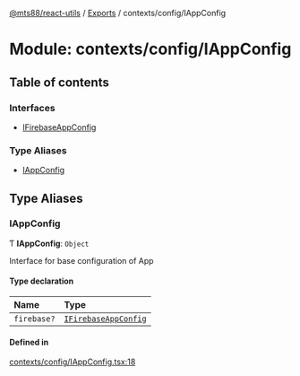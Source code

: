 [@mts88/react-utils](../README.md) / [Exports](../modules.md) / contexts/config/IAppConfig

# Module: contexts/config/IAppConfig

## Table of contents

### Interfaces

- [IFirebaseAppConfig](../interfaces/contexts_config_IAppConfig.IFirebaseAppConfig.md)

### Type Aliases

- [IAppConfig](contexts_config_IAppConfig.md#iappconfig)

## Type Aliases

### IAppConfig

Ƭ **IAppConfig**: `Object`

Interface for base configuration of App

#### Type declaration

| Name | Type |
| :------ | :------ |
| `firebase?` | [`IFirebaseAppConfig`](../interfaces/contexts_config_IAppConfig.IFirebaseAppConfig.md) |

#### Defined in

[contexts/config/IAppConfig.tsx:18](https://github.com/mts88/react-utils/blob/efeb83f/lib/contexts/config/IAppConfig.tsx#L18)
